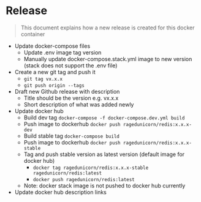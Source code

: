 # Release

> This document explains how a new release is created for this docker container

* Update docker-compose files
  * Update .env image tag version
  * Manually update docker-compose.stack.yml image to new version (stack does not support the .env file)
* Create a new git tag and push it
  * `git tag vx.x.x`
  * `git push origin --tags`
* Draft new Github release with description
  * Title should be the version e.g. vx.x.x
  * Short description of what was added newly
* Update docker hub
  * Build dev tag `docker-compose -f docker-compose.dev.yml build`
  * Push image to dockerhub `docker push ragedunicorn/redis:x.x.x-dev`
  * Build stable tag `docker-compose build`
  * Push image to dockerhub `docker push ragedunicorn/redis:x.x.x-stable`
  * Tag and push stable version as latest version (default image for docker hub)
    * `docker tag ragedunicorn/redis:x.x.x-stable ragedunicorn/redis:latest`
    * `docker push ragedunicorn/redis:latest`
  * Note: docker stack image is not pushed to docker hub currently
* Update docker hub description links

